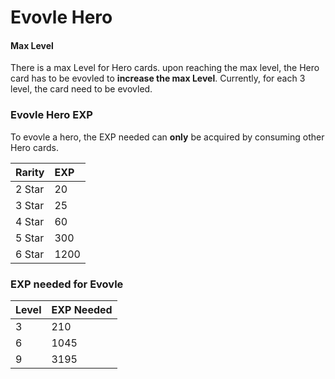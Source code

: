 # Evovle Hero

#### Max Level

There is a max Level for Hero cards. upon reaching the max level, the Hero card has to be evovled to **increase the max Level**. Currently, for each 3 level, the card need to be evovled. 

### Evovle Hero EXP

To evovle a hero, the EXP needed can **only** be acquired by consuming other Hero cards.

| Rarity | EXP |
| :--- | :--- |
| 2 Star | 20 |
| 3 Star | 25 |
| 4 Star | 60 |
| 5 Star | 300 |
| 6 Star | 1200 |

###  EXP needed for Evovle

| Level | EXP Needed |
| :--- | :--- |
| 3 | 210 |
| 6 | 1045 |
| 9 | 3195 |



